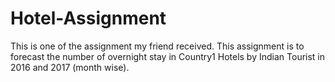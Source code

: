 # Hotel-Assignment
This is one of the assignment my friend received. This assignment is to forecast the number of overnight stay in Country1 Hotels by Indian Tourist in 2016 and 2017 (month wise).
